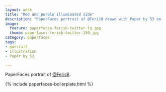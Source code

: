 ```yaml
---
layout: work
title: "Red and purple illuminated side"
description: "PaperFaces portrait of @FerisB drawn with Paper by 53 on an iPad."
image: 
  feature: paperfaces-ferisb-twitter-lg.jpg
  thumb: paperfaces-ferisb-twitter-150.jpg
category: paperfaces
tags: 
- portrait
- illustration
- Paper by 53

---
```


PaperFaces portrait of [@FerisB](http://twitter.com/FerisB).

{% include paperfaces-boilerplate.html %}